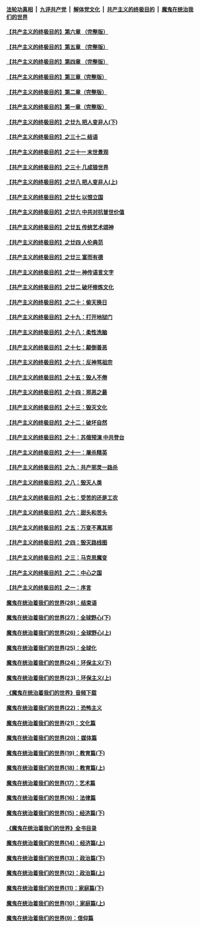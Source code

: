 

####  [法轮功真相](../../../../basic/blob/master/README.md?t=04110701) &nbsp;|&nbsp; [九评共产党](../../../../9ping.md/blob/master/README.md?t=04110701) &nbsp;|&nbsp; [解体党文化](../../../../jtdwh.md/blob/master/README.md?t=04110701)  &nbsp;|&nbsp; [共产主义的终极目的](../../../../gczydzjmd.md/blob/master/README.md?t=04110701) &nbsp;|&nbsp; [魔鬼在统治我们的世界](../../../../mgztzwmdsj.md/blob/master/README.md?t=04110701) 

#### [【共产主义的终极目的】第六章 （完整版）](../pages/nsc422/n11428913.md?t=04110701) 

#### [【共产主义的终极目的】第五章 （完整版）](../pages/nsc422/n11428912.md?t=04110701) 

#### [【共产主义的终极目的】第四章 （完整版）](../pages/nsc422/n11428907.md?t=04110701) 

#### [【共产主义的终极目的】第三章（完整版）](../pages/nsc422/n11428848.md?t=04110701) 

#### [【共产主义的终极目的】第二章（完整版）](../pages/nsc422/n11428831.md?t=04110701) 

#### [【共产主义的终极目的】第一章（完整版）](../pages/nsc422/n11417651.md?t=04110701) 

#### [【共产主义的终极目的】之廿九 把人变非人(下)](../pages/nsc422/n11344140.md?t=04110701) 

#### [【共产主义的终极目的】之三十二 结语](../pages/nsc422/n11360535.md?t=04110701) 

#### [【共产主义的终极目的】之三十一 末世景观](../pages/nsc422/n11351129.md?t=04110701) 

#### [【共产主义的终极目的】之三十 几成狼世界](../pages/nsc422/n11348280.md?t=04110701) 

#### [【共产主义的终极目的】之廿八 把人变非人(上)](../pages/nsc422/n11340492.md?t=04110701) 

#### [【共产主义的终极目的】之廿七 以恨立国](../pages/nsc422/n11336944.md?t=04110701) 

#### [【共产主义的终极目的】之廿六 中共对抗普世价值](../pages/nsc422/n11324785.md?t=04110701) 

#### [【共产主义的终极目的】之廿五 传统艺术颂神](../pages/nsc422/n11296396.md?t=04110701) 

#### [【共产主义的终极目的】之廿四 人伦典范](../pages/nsc422/n11296397.md?t=04110701) 

#### [【共产主义的终极目的】之廿三 富而有德](../pages/nsc422/n11283598.md?t=04110701) 

#### [【共产主义的终极目的】之廿一 神传语言文字](../pages/nsc422/n11263265.md?t=04110701) 

#### [【共产主义的终极目的】之廿二 破坏修炼文化](../pages/nsc422/n11245728.md?t=04110701) 

#### [【共产主义的终极目的】之二十：偷天换日](../pages/nsc422/n11238846.md?t=04110701) 

#### [【共产主义的终极目的】之十九：打开地狱门](../pages/nsc422/n11206376.md?t=04110701) 

#### [【共产主义的终极目的】之十八：柔性洗脑](../pages/nsc422/n11199994.md?t=04110701) 

#### [【共产主义的终极目的】之十七：颠倒善恶](../pages/nsc422/n11179782.md?t=04110701) 

#### [【共产主义的终极目的】之十六：反神骂祖宗](../pages/nsc422/n11166798.md?t=04110701) 

#### [【共产主义的终极目的】之十五：毁人不倦](../pages/nsc422/n11166792.md?t=04110701) 

#### [【共产主义的终极目的】之十四：邪恶之最](../pages/nsc422/n11150249.md?t=04110701) 

#### [【共产主义的终极目的】之十三：毁灭文化](../pages/nsc422/n11135227.md?t=04110701) 

#### [【共产主义的终极目的】之十二：破坏自然](../pages/nsc422/n11135214.md?t=04110701) 

#### [【共产主义的终极目的】之十：苏俄预演 中共登台](../pages/nsc422/n11118424.md?t=04110701) 

#### [【共产主义的终极目的】之十一：屠杀精英](../pages/nsc422/n11118442.md?t=04110701) 

#### [【共产主义的终极目的】之九：共产邪灵一路杀](../pages/nsc422/n11114139.md?t=04110701) 

#### [【共产主义的终极目的】之八：毁灭人类](../pages/nsc422/n11108503.md?t=04110701) 

#### [【共产主义的终极目的】之七：受苦的还是工农](../pages/nsc422/n11101809.md?t=04110701) 

#### [【共产主义的终极目的】之六：甜头和苦头](../pages/nsc422/n11096971.md?t=04110701) 

#### [【共产主义的终极目的】之五：万变不离其邪](../pages/nsc422/n11091285.md?t=04110701) 

#### [【共产主义的终极目的】之四：毁灭路线图](../pages/nsc422/n11086284.md?t=04110701) 

#### [【共产主义的终极目的】之三：马克思魔变](../pages/nsc422/n11061941.md?t=04110701) 

#### [【共产主义的终极目的】之二：中心之国](../pages/nsc422/n11047728.md?t=04110701) 

#### [【共产主义的终极目的】之一：序言](../pages/nsc422/n11086077.md?t=04110701) 

#### [魔鬼在统治着我们的世界(28)：结束语](../pages/nsc422/n10936246.md?t=04110701) 

#### [魔鬼在统治着我们的世界(27)：全球野心(下)](../pages/nsc422/n10928319.md?t=04110701) 

#### [魔鬼在统治着我们的世界(26)：全球野心(上)](../pages/nsc422/n10900318.md?t=04110701) 

#### [魔鬼在统治着我们的世界(25)：全球化](../pages/nsc422/n10788205.md?t=04110701) 

#### [魔鬼在统治着我们的世界(24)：环保主义(下)](../pages/nsc422/n10695307.md?t=04110701) 

#### [魔鬼在统治着我们的世界(23)：环保主义(上)](../pages/nsc422/n10688613.md?t=04110701) 

#### [《魔鬼在统治着我们的世界》音频下载](../pages/nsc422/n10635553.md?t=04110701) 

#### [魔鬼在统治着我们的世界(22)：恐怖主义](../pages/nsc422/n10614727.md?t=04110701) 

#### [魔鬼在统治着我们的世界(21)：文化篇](../pages/nsc422/n10597706.md?t=04110701) 

#### [魔鬼在统治着我们的世界(20)：媒体篇](../pages/nsc422/n10586579.md?t=04110701) 

#### [魔鬼在统治着我们的世界(19)：教育篇(下)](../pages/nsc422/n10564808.md?t=04110701) 

#### [魔鬼在统治着我们的世界(18)：教育篇(上)](../pages/nsc422/n10526970.md?t=04110701) 

#### [魔鬼在统治着我们的世界(17)：艺术篇](../pages/nsc422/n10499093.md?t=04110701) 

#### [魔鬼在统治着我们的世界(16)：法律篇](../pages/nsc422/n10485969.md?t=04110701) 

#### [魔鬼在统治着我们的世界(15)：经济篇(下)](../pages/nsc422/n10469975.md?t=04110701) 

#### [《魔鬼在统治着我们的世界》全书目录](../pages/nsc422/n10464261.md?t=04110701) 

#### [魔鬼在统治着我们的世界(14)：经济篇(上)](../pages/nsc422/n10457370.md?t=04110701) 

#### [魔鬼在统治着我们的世界(13)：政治篇(下)](../pages/nsc422/n10448270.md?t=04110701) 

#### [魔鬼在统治着我们的世界(12)：政治篇(上)](../pages/nsc422/n10444576.md?t=04110701) 

#### [魔鬼在统治着我们的世界(11)：家庭篇(下)](../pages/nsc422/n10440961.md?t=04110701) 

#### [魔鬼在统治着我们的世界(10)：家庭篇(上)](../pages/nsc422/n10435448.md?t=04110701) 

#### [魔鬼在统治着我们的世界(9)：信仰篇](../pages/nsc422/n10432159.md?t=04110701) 

